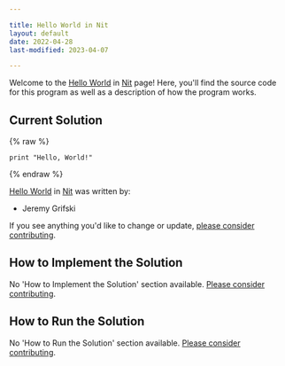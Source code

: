 ```yaml
---

title: Hello World in Nit
layout: default
date: 2022-04-28
last-modified: 2023-04-07

---
```


Welcome to the [Hello World](https://sampleprograms.io/projects/hello-world) in [Nit](https://sampleprograms.io/languages/nit) page! Here, you'll find the source code for this program as well as a description of how the program works.

## Current Solution

{% raw %}

```nit
print "Hello, World!"
```

{% endraw %}

[Hello World](https://sampleprograms.io/projects/hello-world) in [Nit](https://sampleprograms.io/languages/nit) was written by:

- Jeremy Grifski

If you see anything you'd like to change or update, [please consider contributing](https://github.com/TheRenegadeCoder/sample-programs).

## How to Implement the Solution

No 'How to Implement the Solution' section available. [Please consider contributing](https://github.com/TheRenegadeCoder/sample-programs-website).

## How to Run the Solution

No 'How to Run the Solution' section available. [Please consider contributing](https://github.com/TheRenegadeCoder/sample-programs-website).